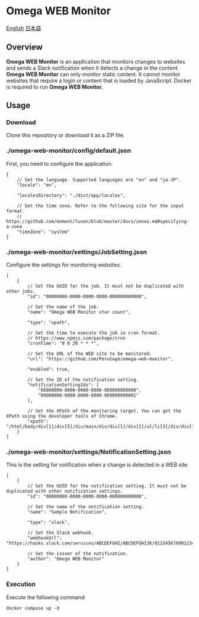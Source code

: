 ﻿# Omega WEB Monitor
[English](https://github.com/Perutago/omega-web-monitor/blob/main/README.md)
[日本語](https://github.com/Perutago/omega-web-monitor/blob/main/README-ja.md)

## Overview
**Omega WEB Monitor** is an application that monitors changes to websites and sends a Slack notification when it detects a change in the content. **Omega WEB Monitor** can only monitor static content. It cannot monitor websites that require a login or content that is loaded by JavaScript. Docker is required to run **Omega WEB Monitor**.

## Usage

### Download
Clone this repository or download it as a ZIP file.

### ./omega-web-monitor/config/default.json
First, you need to configure the application.
```
{
    // Set the language. Supported languages are "en" and "ja-JP".
    "locale": "en",

    "localesDirectory": "./dist/app/locales",

    // Set the time zone. Refer to the following site for the input format.
    // https://github.com/moment/luxon/blob/master/docs/zones.md#specifying-a-zone
    "timeZone": "system"
}
```

### ./omega-web-monitor/settings/JobSetting.json
Configure the settings for monitoring websites.
```
[
    {
        // Set the UUID for the job. It must not be duplicated with other jobs.
        "id": "00000000-0000-0000-0000-000000000000",

        // Set the name of the job.
        "name": "Omega WEB Monitor star count",

        "type": "xpath",

        // Set the time to execute the job in cron format.
        // https://www.npmjs.com/package/cron
        "cronTime": "0 0 20 * * *",

        // Set the URL of the WEB site to be monitored.
        "url": "https://github.com/Perutago/omega-web-monitor",

        "enabled": true,

        // Set the ID of the notification setting.
        "notificationSettingIds": [
            "00000000-0000-0000-0000-000000000000",
            "00000000-0000-0000-0000-000000000001"
        ],

        // Set the XPath of the monitoring target. You can get the XPath using the developer tools of Chrome.
        "xpath": "/html/body/div[1]/div[5]/div/main/div/div[1]/div[2]/ul/li[3]/div/div[1]/form/button/span[2]/text()"
    }
]
```

### ./omega-web-monitor/settings/NotificationSetting.json
This is the setting for notification when a change is detected in a WEB site.
```
[
    {
        // Set the UUID for the notification setting. It must not be duplicated with other notification settings.
        "id": "00000000-0000-0000-0000-000000000000",

        // Set the name of the notification setting.
        "name": "Sample Notification",

        "type": "slack",

        // Set the Slack webhook.
        "webhookUrl": "https://hooks.slack.com/services/ABCDEFGHI/ABCDEFGHIJK/012345678901234567890123",

        // Set the issuer of the notification.
        "author": "Omega WEB Monitor"
    }
]
```

### Execution
Execute the following command:
```
docker compose up -d
```
